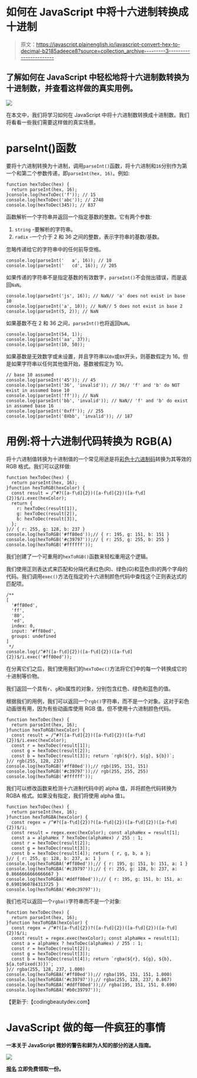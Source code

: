 # 如何在 JavaScript 中将十六进制转换成十进制

> 原文：<https://javascript.plainenglish.io/javascript-convert-hex-to-decimal-b2185adeece8?source=collection_archive---------3----------------------->

## 了解如何在 JavaScript 中轻松地将十六进制数转换为十进制数，并查看这样做的真实用例。

![](img/f247418822bcec4767043bb6fa3472dc.png)

在本文中，我们将学习如何在 JavaScript 中将十六进制数转换成十进制数。我们将看看一些我们需要这样做的真实场景。

# parseInt()函数

要将十六进制转换为十进制，调用`parseInt()`函数，将十六进制和`16`分别作为第一个和第二个参数传递，即`parseInt(hex, 16)`。例如:

```
function hexToDec(hex) {
  return parseInt(hex, 16);
}console.log(hexToDec('f')); // 15
console.log(hexToDec('abc')); // 2748
console.log(hexToDec(345)); // 837
```

函数解析一个字符串并返回一个指定基数的整数。它有两个参数:

1.  `string` -要解析的字符串。
2.  `radix` -一个介于 2 和 36 之间的整数，表示字符串的基数/基数。

忽略传递给它的字符串中的任何前导空格。

```
console.log(parseInt('   a', 16)); // 10
console.log(parseInt('   cd', 16)); // 205
```

如果传递的字符串不是指定基数的有效数字，`parseInt()`不会抛出错误，而是返回`NaN`。

```
console.log(parseInt('js', 16)); // NaN// 'a' does not exist in base 10
console.log(parseInt('a', 10)); // NaN// 5 does not exist in base 2
console.log(parseInt(5, 2)); // NaN
```

如果基数不在 2 和 36 之间，`parseInt()`也将返回`NaN`。

```
console.log(parseInt(54, 1));
console.log(parseInt('aa', 37));
console.log(parseInt(10, 50));
```

如果基数是无效数字或未设置，并且字符串以`0x`或`0X`开头，则基数假定为 16。但是如果字符串以任何其他值开始，基数被假定为 10。

```
// base 10 assumed
console.log(parseInt('45')); // 45
console.log(parseInt('36', 'invalid')); // 36// 'f' and 'b' do NOT exist in assumed base 10
console.log(parseInt('ff')); // NaN
console.log(parseInt('bb', 'invalid')); // NaN// 'f' and 'b' do exist in assumed base 16
console.log(parseInt('0xff')); // 255
console.log(parseInt('0Xbb', 'invalid')); // 187
```

# 用例:将十六进制代码转换为 RGB(A)

将十六进制值转换为十进制值的一个常见用途是将[彩色十六进制码](https://en.wikipedia.org/wiki/Web_colors)转换为其等效的 RGB 格式。我们可以这样做:

```
function hexToDec(hex) {
  return parseInt(hex, 16);
}function hexToRGB(hexColor) {
  const result = /^#?([a-f\d]{2})([a-f\d]{2})([a-f\d]{2})$/i.exec(hexColor);
  return {
    r: hexToDec(result[1]),
    g: hexToDec(result[2]),
    b: hexToDec(result[3]),
  };
}// { r: 255, g: 128, b: 237 }
console.log(hexToRGB('#ff80ed'));// { r: 195, g: 151, b: 151 }
console.log(hexToRGB('#c39797'));// { r: 255, g: 255, b: 255 }
console.log(hexToRGB('#ffffff'));
```

我们创建了一个可重用的`hexToRGB()`函数来轻松重用这个逻辑。

我们使用正则表达式来匹配和分隔代表红色(R)、绿色(G)和蓝色(B)的两个字母的代码。我们调用`exec()`方法在指定的十六进制颜色代码中查找这个正则表达式的匹配项。

```
/**
[
  '#ff80ed',
  'ff',
  '80',
  'ed',
  index: 0,
  input: '#ff80ed',
  groups: undefined
]
 */
console.log(/^#?([a-f\d]{2})([a-f\d]{2})([a-f\d]{2})$/i.exec('#ff80ed'));
```

在分离它们之后，我们使用我们的`hexToDec()`方法将它们中的每一个转换成它的十进制等价物。

我们返回一个具有`r`、`g`和`b`属性的对象，分别包含红色、绿色和蓝色的值。

根据我们的用例，我们可以返回一个`rgb()`字符串，而不是一个对象。这对于彩色动画很有用，因为有些动画库使用 RGB 值，但不使用十六进制颜色代码。

```
function hexToDec(hex) {
  return parseInt(hex, 16);
}function hexToRGB(hexColor) {
  const result = /^#?([a-f\d]{2})([a-f\d]{2})([a-f\d]{2})$/i.exec(hexColor);
  const r = hexToDec(result[1]);
  const g = hexToDec(result[2]);
  const b = hexToDec(result[3]); return `rgb(${r}, ${g}, ${b})`;
}// rgb(255, 128, 237)
console.log(hexToRGB('#ff80ed'));// rgb(195, 151, 151)
console.log(hexToRGB('#c39797'));// rgb(255, 255, 255)
console.log(hexToRGB('#ffffff'));
```

我们可以修改函数来检测十六进制代码中的 alpha 值，并将颜色代码转换为 RGBA 格式。如果没有指定，我们将使用 alpha 值`1`。

```
function hexToDec(hex) {
  return parseInt(hex, 16);
}function hexToRGBA(hexColor) {
  const regex = /^#?([a-f\d]{2})?([a-f\d]{2})([a-f\d]{2})([a-f\d]{2})$/i;
  const result = regex.exec(hexColor); const alphaHex = result[1];
  const a = alphaHex ? hexToDec(alphaHex) / 255 : 1;
  const r = hexToDec(result[2]);
  const g = hexToDec(result[3]);
  const b = hexToDec(result[4]); return { r, g, b, a };
}// { r: 255, g: 128, b: 237, a: 1 }
console.log(hexToRGBA('#ff80ed'));// { r: 195, g: 151, b: 151, a: 1 }
console.log(hexToRGBA('#c39797'));// { r: 255, g: 128, b: 237, a: 0.8666666666666667 }
console.log(hexToRGBA('#ddff80ed'));// { r: 195, g: 151, b: 151, a: 0.6901960784313725 }
console.log(hexToRGBA('#b0c39797'));
```

我们也可以返回一个`rgba()`字符串而不是一个对象:

```
function hexToDec(hex) {
  return parseInt(hex, 16);
}function hexToRGBA(hexColor) {
  const regex = /^#?([a-f\d]{2})?([a-f\d]{2})([a-f\d]{2})([a-f\d]{2})$/i;
  const result = regex.exec(hexColor); const alphaHex = result[1];
  const a = alphaHex ? hexToDec(alphaHex) / 255 : 1;
  const r = hexToDec(result[2]);
  const g = hexToDec(result[3]);
  const b = hexToDec(result[4]); return `rgba(${r}, ${g}, ${b}, ${a.toFixed(3)})`;
}// rgba(255, 128, 237, 1.000)
console.log(hexToRGBA('#ff80ed'));// rgba(195, 151, 151, 1.000)
console.log(hexToRGBA('#c39797'));// rgba(255, 128, 237, 0.867)
console.log(hexToRGBA('#ddff80ed'));// rgba(195, 151, 151, 0.690)
console.log(hexToRGBA('#b0c39797'));
```

【更新于:【codingbeautydev.com】

# **JavaScript 做的每一件疯狂的事情**

**一本关于 JavaScript 微妙的警告和鲜为人知的部分的迷人指南。**

**![](img/143ee152ba78025ea8643ba5b9726a20.png)**

**[**报名**](https://cbdev.link/d3c4eb) 立即免费领取一份。**